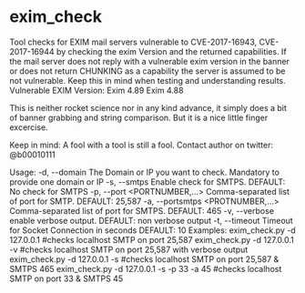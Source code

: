 # exim_check

Tool checks for EXIM mail servers vulnerable to CVE-2017-16943, CVE-2017-16944 by checking the exim Version
and the returned capabilities. If the mail server does not reply with a vulnerable exim version in the banner
or does not return CHUNKING as a capability the server is assumed to be not vulnerable. Keep this in mind 
when testing and understanding results.
Vulnerable EXIM Version:
    Exim 4.89
    Exim 4.88


This is neither rocket science nor in any kind advance, it simply does a bit of banner grabbing and string comparison. But it is a nice little finger excercise.

Keep in mind: A fool with a tool is still a fool.
Contact author on twitter: @b00010111



Usage: 
-d, --domain <DOMAIN> 
	The Domain or IP you want to check. Mandatory to provide one domain or IP
-s, --smtps 
	Enable check for SMTPS. DEFAULT: No check for SMTPS
-p, --port <PORTNUMBER,...>
	Comma-separated list of port for SMTP. DEFAULT: 25,587
-a, --portsmtps <PROTNUMBER,...>
	Comma-separated list of port for SMTPS. DEFAULT: 465
-v, --verbose 
	enable verbose output. DEFAULT: non verbose output
-t, --timeout <SECONDS>
	Timeout for Socket Connection in seconds DEFAULT: 10
Examples:
	 exim_check.py -d 127.0.0.1 			#checks localhost SMTP on port 25,587
	 exim_check.py -d 127.0.0.1 -v 			#checks localhost SMTP on port 25,587 with verbose output
	 exim_check.py -d 127.0.0.1 -s 			#checks localhost SMTP on port 25,587 & SMTPS 465
	 exim_check.py -d 127.0.0.1 -s -p 33 -a 45 	#checks localhost SMTP on port 33 & SMTPS 45

